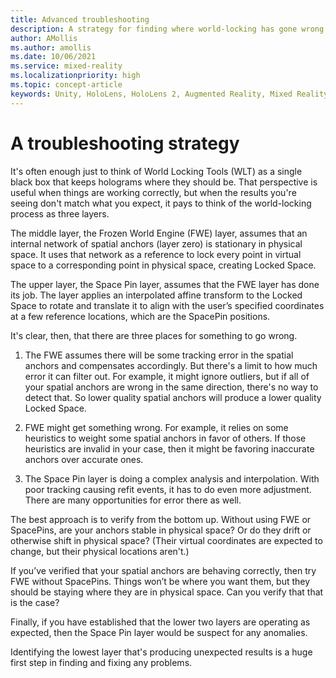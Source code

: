 ```yaml
---
title: Advanced troubleshooting
description: A strategy for finding where world-locking has gone wrong.
author: AMollis
ms.author: amollis
ms.date: 10/06/2021
ms.service: mixed-reality
ms.localizationpriority: high
ms.topic: concept-article
keywords: Unity, HoloLens, HoloLens 2, Augmented Reality, Mixed Reality, ARCore, ARKit, development, MRTK
---
```


# A troubleshooting strategy

It's often enough just to think of World Locking Tools (WLT) as a single black box that keeps holograms where they should be. That perspective is useful when things are working correctly, but when the results you're seeing don't match what you expect, it pays to think of the world-locking process as three layers.

The middle layer, the Frozen World Engine (FWE) layer, assumes that an internal network of spatial anchors (layer zero) is stationary in physical space. It uses that network as a reference to lock every point in virtual space to a corresponding point in physical space, creating Locked Space.

The upper layer, the Space Pin layer, assumes that the FWE layer has done its job. The layer applies an interpolated affine transform to the Locked Space to rotate and translate it to align with the user’s specified coordinates at a few reference locations, which are the SpacePin positions.

It's clear, then, that there are three places for something to go wrong.

1. The FWE assumes there will be some tracking error in the spatial anchors and compensates accordingly. But there's a limit to how much error it can filter out. For example, it might ignore outliers, but if all of your spatial anchors are wrong in the same direction, there's no way to detect that. So lower quality spatial anchors will produce a lower quality Locked Space.

1. FWE might get something wrong. For example, it relies on some heuristics to weight some spatial anchors in favor of others. If those heuristics are invalid in your case, then it might be favoring inaccurate anchors over accurate ones.

1. The Space Pin layer is doing a complex analysis and interpolation. With poor tracking causing refit events, it has to do even more adjustment. There are many opportunities for error there as well.

The best approach is to verify from the bottom up. Without using FWE or SpacePins, are your anchors stable in physical space? Or do they drift or otherwise shift in physical space? (Their virtual coordinates are expected to change, but their physical locations aren't.)

If you’ve verified that your spatial anchors are behaving correctly, then try FWE without SpacePins. Things won’t be where you want them, but they should be staying where they are in physical space. Can you verify that that is the case?

Finally, if you have established that the lower two layers are operating as expected, then the Space Pin layer would be suspect for any anomalies.

Identifying the lowest layer that's producing unexpected results is a huge first step in finding and fixing any problems.
